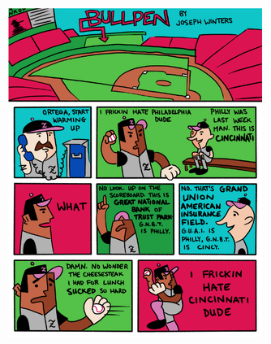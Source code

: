 <!-- Bullpen -->
<!-- 2021-07-02 -->

<img src="img/2021-07-02-bullpen/e1.png" style="width: 500px" />
